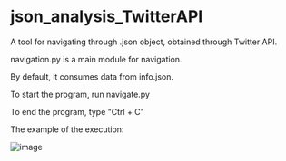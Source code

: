 # json_analysis_TwitterAPI
A tool for navigating through .json object, obtained through Twitter API.

navigation.py is a main module for navigation.

By default, it consumes data from info.json.

To start the program, run navigate.py

To end the program, type "Ctrl + C"

The example of the execution:

![image](https://user-images.githubusercontent.com/91615650/154477178-14378779-d4ba-4f37-9bb3-763fc95ab24b.png)

